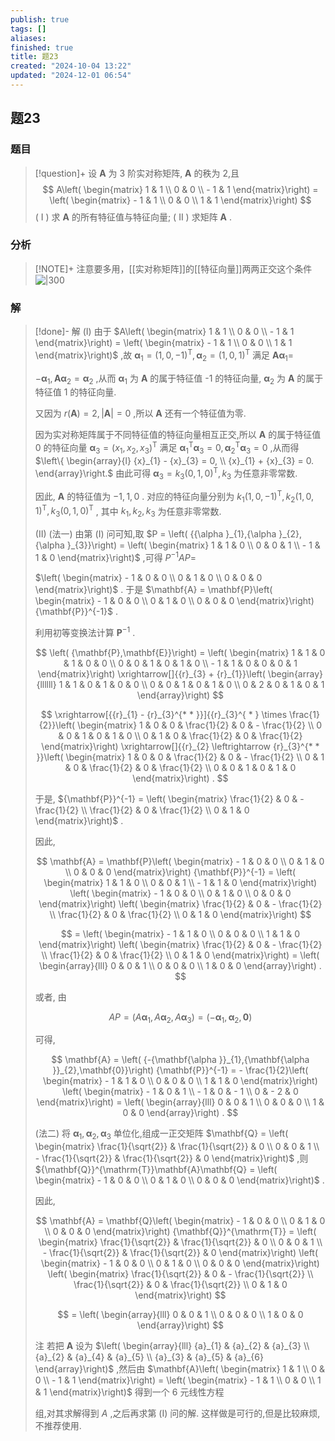 ```yaml
---
publish: true
tags: []
aliases: 
finished: true
title: 题23
created: "2024-10-04 13:22"
updated: "2024-12-01 06:54"
---
```

## 题23
### 题目
> [!question]+
> 设 $\mathbf{A}$ 为 3 阶实对称矩阵, $\mathbf{A}$ 的秩为 2,且
> $$
> A\left( \begin{matrix} 1 & 1 \\  0 & 0 \\   - 1 & 1 \end{matrix}\right)  = \left( \begin{matrix}  - 1 & 1 \\  0 & 0 \\  1 & 1 \end{matrix}\right)
> $$
> ( I ) 求 $\mathbf{A}$ 的所有特征值与特征向量;
> ( II ) 求矩阵 $\mathbf{A}$ .
### 分析
> [!NOTE]+
> 注意要多用，[[实对称矩阵]]的[[特征向量]]两两正交这个条件
> ![|300](https://img.hwenyi.live/202411071440525.webp)
### 解
> [!done]-
> 解 (I) 由于 $A\left( \begin{matrix} 1 & 1 \\  0 & 0 \\   - 1 & 1 \end{matrix}\right)  = \left( \begin{matrix}  - 1 & 1 \\  0 & 0 \\  1 & 1 \end{matrix}\right)$ ,故 ${\mathbf{\alpha }}_{1} = {\left( 1,0, - 1\right) }^{\mathrm{T}},{\mathbf{\alpha }}_{2} = {\left( 1,0,1\right) }^{\mathrm{T}}$ 满足 $\mathbf{A}{\mathbf{\alpha }}_{1} =$
> 
> $- {\mathbf{\alpha }}_{1},\mathbf{A}{\mathbf{\alpha }}_{2} = {\mathbf{\alpha }}_{2}$ ,从而 ${\mathbf{\alpha }}_{1}$ 为 $\mathbf{A}$ 的属于特征值 -1 的特征向量, ${\mathbf{\alpha }}_{2}$ 为 $\mathbf{A}$ 的属于特征值 1 的特征向量.
> 
> 又因为 $r\left( \mathbf{A}\right)  = 2,\left| \mathbf{A}\right|  = 0$ ,所以 $\mathbf{A}$ 还有一个特征值为零.
> 
> 因为实对称矩阵属于不同特征值的特征向量相互正交,所以 $\mathbf{A}$ 的属于特征值 0 的特征向量 ${\mathbf{\alpha }}_{3} = {\left( {x}_{1},{x}_{2},{x}_{3}\right) }^{\mathrm{T}}$ 满足 ${\mathbf{\alpha }}_{1}^{\mathrm{T}}{\mathbf{\alpha }}_{3} = 0,{\mathbf{\alpha }}_{2}^{\mathrm{T}}{\mathbf{\alpha }}_{3} = 0$ ,从而得 $\left\{  \begin{array}{l} {x}_{1} - {x}_{3} = 0, \\  {x}_{1} + {x}_{3} = 0. \end{array}\right.$ 由此可得 ${\mathbf{\alpha }}_{3} = {k}_{3}{\left( 0,1,0\right) }^{\mathrm{T}},{k}_{3}$ 为任意非零常数.
> 
> 因此, $\mathbf{A}$ 的特征值为 $- 1,1,0$ . 对应的特征向量分别为 ${k}_{1}{\left( 1,0, - 1\right) }^{\mathrm{T}},{k}_{2}{\left( 1,0,1\right) }^{\mathrm{T}},{k}_{3}{\left( 0,1,0\right) }^{\mathrm{T}}$ , 其中 ${k}_{1},{k}_{2},{k}_{3}$ 为任意非零常数.
> 
> (II) (法一) 由第 (I) 问可知,取 $P = \left( {{\alpha }_{1},{\alpha }_{2},{\alpha }_{3}}\right)  = \left( \begin{matrix} 1 & 1 & 0 \\  0 & 0 & 1 \\   - 1 & 1 & 0 \end{matrix}\right)$ ,可得 ${P}^{-1}{AP} =$
> 
> $\left( \begin{matrix}  - 1 & 0 & 0 \\  0 & 1 & 0 \\  0 & 0 & 0 \end{matrix}\right)$ . 于是 $\mathbf{A} = \mathbf{P}\left( \begin{matrix}  - 1 & 0 & 0 \\  0 & 1 & 0 \\  0 & 0 & 0 \end{matrix}\right) {\mathbf{P}}^{-1}$ .
> 
> 利用初等变换法计算 ${\mathbf{P}}^{-1}$ .
> 
> $$
> \left( {\mathbf{P},\mathbf{E}}\right)  = \left( \begin{matrix} 1 & 1 & 0 & 1 & 0 & 0 \\  0 & 0 & 1 & 0 & 1 & 0 \\   - 1 & 1 & 0 & 0 & 0 & 1 \end{matrix}\right) \xrightarrow[]{{r}_{3} + {r}_{1}}\left( \begin{array}{llllll} 1 & 1 & 0 & 1 & 0 & 0 \\  0 & 0 & 1 & 0 & 1 & 0 \\  0 & 2 & 0 & 1 & 0 & 1 \end{array}\right)
> $$
> 
> $$
> \xrightarrow[{{r}_{1} - {r}_{3}^{* * }}]{{r}_{3}^{ * } \times  \frac{1}{2}}\left( \begin{matrix} 1 & 0 & 0 & \frac{1}{2} & 0 &  - \frac{1}{2} \\  0 & 0 & 1 & 0 & 1 & 0 \\  0 & 1 & 0 & \frac{1}{2} & 0 & \frac{1}{2} \end{matrix}\right) \xrightarrow[]{{r}_{2} \leftrightarrow  {r}_{3}^{* * }}\left( \begin{matrix} 1 & 0 & 0 & \frac{1}{2} & 0 &  - \frac{1}{2} \\  0 & 1 & 0 & \frac{1}{2} & 0 & \frac{1}{2} \\  0 & 0 & 1 & 0 & 1 & 0 \end{matrix}\right) .
> $$
> 
> 于是, ${\mathbf{P}}^{-1} = \left( \begin{matrix} \frac{1}{2} & 0 &  - \frac{1}{2} \\  \frac{1}{2} & 0 & \frac{1}{2} \\  0 & 1 & 0 \end{matrix}\right)$ .
> 
> 因此,
> 
> $$
> \mathbf{A} = \mathbf{P}\left( \begin{matrix}  - 1 & 0 & 0 \\  0 & 1 & 0 \\  0 & 0 & 0 \end{matrix}\right) {\mathbf{P}}^{-1} = \left( \begin{matrix} 1 & 1 & 0 \\  0 & 0 & 1 \\   - 1 & 1 & 0 \end{matrix}\right) \left( \begin{matrix}  - 1 & 0 & 0 \\  0 & 1 & 0 \\  0 & 0 & 0 \end{matrix}\right) \left( \begin{matrix} \frac{1}{2} & 0 &  - \frac{1}{2} \\  \frac{1}{2} & 0 & \frac{1}{2} \\  0 & 1 & 0 \end{matrix}\right)
> $$
> 
> $$
> = \left( \begin{matrix}  - 1 & 1 & 0 \\  0 & 0 & 0 \\  1 & 1 & 0 \end{matrix}\right) \left( \begin{matrix} \frac{1}{2} & 0 &  - \frac{1}{2} \\  \frac{1}{2} & 0 & \frac{1}{2} \\  0 & 1 & 0 \end{matrix}\right)  = \left( \begin{array}{lll} 0 & 0 & 1 \\  0 & 0 & 0 \\  1 & 0 & 0 \end{array}\right) .
> $$
> 
> 或者, 由
> 
> $$
> {AP} = \left( {A{\mathbf{\alpha }}_{1},A{\mathbf{\alpha }}_{2},A{\mathbf{\alpha }}_{3}}\right)  = \left( {-{\mathbf{\alpha }}_{1},{\mathbf{\alpha }}_{2},\mathbf{0}}\right)
> $$
> 
> 可得,
> 
> $$
> \mathbf{A} = \left( {-{\mathbf{\alpha }}_{1},{\mathbf{\alpha }}_{2},\mathbf{0}}\right) {\mathbf{P}}^{-1} =  - \frac{1}{2}\left( \begin{matrix}  - 1 & 1 & 0 \\  0 & 0 & 0 \\  1 & 1 & 0 \end{matrix}\right) \left( \begin{matrix}  - 1 & 0 & 1 \\   - 1 & 0 &  - 1 \\  0 &  - 2 & 0 \end{matrix}\right)  = \left( \begin{array}{lll} 0 & 0 & 1 \\  0 & 0 & 0 \\  1 & 0 & 0 \end{array}\right) .
> $$
> 
> (法二) 将 ${\mathbf{\alpha }}_{1},{\mathbf{\alpha }}_{2},{\mathbf{\alpha }}_{3}$ 单位化,组成一正交矩阵 $\mathbf{Q} = \left( \begin{matrix} \frac{1}{\sqrt{2}} & \frac{1}{\sqrt{2}} & 0 \\  0 & 0 & 1 \\   - \frac{1}{\sqrt{2}} & \frac{1}{\sqrt{2}} & 0 \end{matrix}\right)$ ,则 ${\mathbf{Q}}^{\mathrm{T}}\mathbf{A}\mathbf{Q} = \left( \begin{matrix}  - 1 & 0 & 0 \\  0 & 1 & 0 \\  0 & 0 & 0 \end{matrix}\right)$ .
> 
> 因此,
> 
> $$
> \mathbf{A} = \mathbf{Q}\left( \begin{matrix}  - 1 & 0 & 0 \\  0 & 1 & 0 \\  0 & 0 & 0 \end{matrix}\right) {\mathbf{Q}}^{\mathrm{T}} = \left( \begin{matrix} \frac{1}{\sqrt{2}} & \frac{1}{\sqrt{2}} & 0 \\  0 & 0 & 1 \\   - \frac{1}{\sqrt{2}} & \frac{1}{\sqrt{2}} & 0 \end{matrix}\right) \left( \begin{matrix}  - 1 & 0 & 0 \\  0 & 1 & 0 \\  0 & 0 & 0 \end{matrix}\right) \left( \begin{matrix} \frac{1}{\sqrt{2}} & 0 &  - \frac{1}{\sqrt{2}} \\  \frac{1}{\sqrt{2}} & 0 & \frac{1}{\sqrt{2}} \\  0 & 1 & 0 \end{matrix}\right)
> $$
> 
> $$
> = \left( \begin{array}{lll} 0 & 0 & 1 \\  0 & 0 & 0 \\  1 & 0 & 0 \end{array}\right)
> $$
> 
> 注 若把 $\mathbf{A}$ 设为 $\left( \begin{array}{lll} {a}_{1} & {a}_{2} & {a}_{3} \\  {a}_{2} & {a}_{4} & {a}_{5} \\  {a}_{3} & {a}_{5} & {a}_{6} \end{array}\right)$ ,然后由 $\mathbf{A}\left( \begin{matrix} 1 & 1 \\  0 & 0 \\   - 1 & 1 \end{matrix}\right)  = \left( \begin{matrix}  - 1 & 1 \\  0 & 0 \\  1 & 1 \end{matrix}\right)$ 得到一个 6 元线性方程
> 
> 组,对其求解得到 $A$ ,之后再求第 (I) 问的解. 这样做是可行的,但是比较麻烦,不推荐使用.